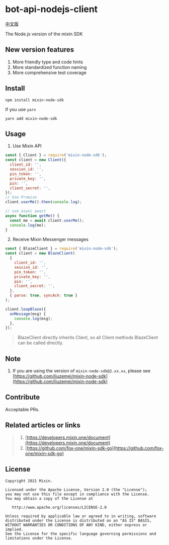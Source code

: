 # bot-api-nodejs-client

[中文版](./README.zh-CN.md)

The Node.js version of the mixin SDK

## New version features

1. More friendly type and code hints
2. More standardized function naming
3. More comprehensive test coverage

## Install

```shell
npm install mixin-node-sdk
```

If you use `yarn`

```shell
yarn add mixin-node-sdk
```

## Usage

1. Use Mixin API

```js
const { Client } = require('mixin-node-sdk');
const client = new Client({
  client_id: '',
  session_id: '',
  pin_token: '',
  private_key: '',
  pin: '',
  client_secret: '',
});
// Use Promise
client.userMe().then(console.log);

// use async await
async function getMe() {
  const me = await client.userMe();
  console.log(me);
}
```

2. Receive Mixin Messenger messages

```js
const { BlazeClient } = require('mixin-node-sdk');
const client = new BlazeClient(
  {
    client_id: '',
    session_id: '',
    pin_token: '',
    private_key: '',
    pin: '',
    client_secret: '',
  },
  { parse: true, syncAck: true }
);

client.loopBlaze({
  onMessage(msg) {
    console.log(msg);
  },
});
```

> BlazeClient directly inherits Client, so all Client methods BlazeClient can be called directly.

## Note

1. If you are using the version of `mixin-node-sdk@2.xx.xx`, please see [https://github.com/liuzemei/mixin-node-sdk](https://github.com/liuzemei/mixin-node-sdk)

## Contribute

Acceptable PRs.

## Related articles or links

> 1. [https://developers.mixin.one/document](https://developers.mixin.one/document)
> 2. [https://github.com/fox-one/mixin-sdk-go](https://github.com/fox-one/mixin-sdk-go)

## License

```
Copyright 2021 Mixin.

Licensed under the Apache License, Version 2.0 (the "License");
you may not use this file except in compliance with the License.
You may obtain a copy of the License at

   http://www.apache.org/licenses/LICENSE-2.0

Unless required by applicable law or agreed to in writing, software
distributed under the License is distributed on an "AS IS" BASIS,
WITHOUT WARRANTIES OR CONDITIONS OF ANY KIND, either express or implied.
See the License for the specific language governing permissions and
limitations under the License.
```
